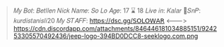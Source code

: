>𝑀𝑦 𝐵𝑜𝑡: 𝐵𝑒𝑡𝑙𝑙𝑒𝑛
>𝑁𝑖𝑐𝑘 𝑁𝑎𝑚𝑒: 𝑆𝑜 𝐿𝑜
>𝐴𝑔𝑒: 17 ⌛ 18
>𝐿𝑖𝑣𝑒 𝑖𝑛: 𝐾𝑎𝑙𝑎𝑟
>👻𝑆𝑛𝑃: 𝑘𝑢𝑟𝑑𝑖𝑠𝑡𝑎𝑛𝑖𝑠𝑙𝑖20
>𝑀𝑦 𝑆𝑇𝐴𝐹𝐹: https://dsc.gg/𝖲𝖮𝖫𝖮𝖶𝖠𝖱
<\--->
   https://cdn.discordapp.com/attachments/846446181034885151/924253305570492436/jeep-logo-394BD0DCC8-seeklogo.com.png
